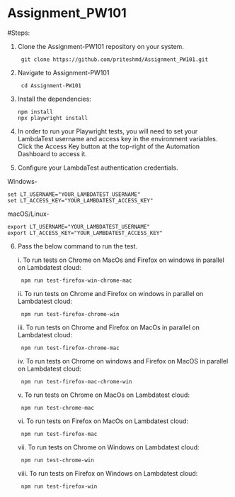 # Assignment_PW101

#Steps:
1. Clone the Assignment-PW101 repository on your system.
        
        git clone https://github.com/priteshmd/Assignment_PW101.git
2. Navigate to Assignment-PW101

        cd Assignment-PW101
4. Install the dependencies:
       
       npm install
       npx playwright install
4. In order to run your Playwright tests, you will need to set your LambdaTest username and access key in the environment variables. Click the Access Key button at the top-right of the Automation Dashboard to access it.
5. Configure your LambdaTest authentication credentials.

Windows-

    set LT_USERNAME="YOUR_LAMBDATEST_USERNAME"
    set LT_ACCESS_KEY="YOUR_LAMBDATEST_ACCESS_KEY"

macOS/Linux-

    export LT_USERNAME="YOUR_LAMBDATEST_USERNAME"
    export LT_ACCESS_KEY="YOUR_LAMBDATEST_ACCESS_KEY"

6. Pass the below command to run the test.

    i. To run tests on Chrome on MacOs and Firefox on windows in parallel on Lambdatest cloud:    

        npm run test-firefox-win-chrome-mac 
    
    ii. To run tests on Chrome and Firefox on windows in parallel on Lambdatest cloud:    

        npm run test-firefox-chrome-win
    
    iii. To run tests on Chrome and Firefox on MacOs in parallel on Lambdatest cloud:    

        npm run test-firefox-chrome-mac
    
    iv. To run tests on Chrome on windows and Firefox on MacOS in parallel on Lambdatest cloud:
    
        npm run test-firefox-mac-chrome-win 
    
    v. To run tests on Chrome on MacOs on Lambdatest cloud:
    
        npm run test-chrome-mac
    
    vi. To run tests on Firefox on MacOs on Lambdatest cloud:
    
        npm run test-firefox-mac
    
    vii. To run tests on Chrome on Windows on Lambdatest cloud:
    
        npm run test-chrome-win
    
    viii. To run tests on Firefox on Windows on Lambdatest cloud:
    
        npm run test-firefox-win


